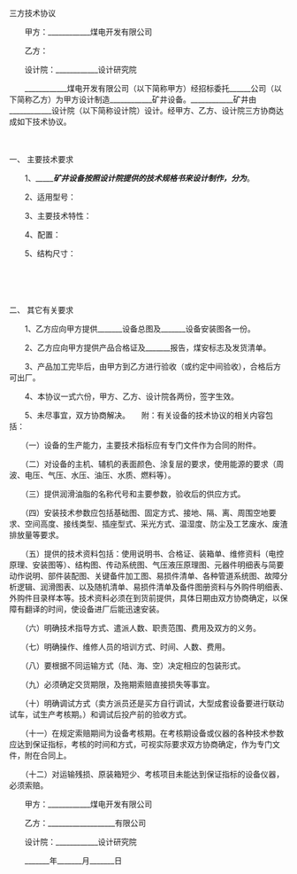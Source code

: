 



三方技术协议



 

　　甲方：____________煤电开发有限公司

　　乙方：

　　设计院：____________设计研究院　　

　　____________煤电开发有限公司（以下简称甲方）经招标委托______公司（以下简称乙方）为甲方设计制造____________矿井设备。____________矿井由____________设计院（以下简称设计院）设计。经甲方、乙方、设计院三方协商达成如下技术协议。

　　

一、
主要技术要求

　　1、____________矿井设备按照设计院提供的技术规格书来设计制作，分为_______。

　　2、适用型号：

　　3、主要技术特性：

　　4、配置：

　　5、结构尺寸：

　　

　　

二、
其它有关要求

　　1、乙方应向甲方提供_______设备总图及_______设备安装图各一份。

　　2、乙方应向甲方提供产品合格证及_______报告，煤安标志及发货清单。

　　3、产品加工完毕后，由甲方到乙方进行验收（或约定中间验收），合格后方可出厂。

　　4、本协议一式六份，甲方、乙方、设计院各两份，签字生效。

　　5、未尽事宜，双方协商解决。　　附：有关设备的技术协议的相关内容包括：

　　（一）设备的生产能力，主要技术指标应有专门文件作为合同的附件。

　　（二）对设备的主机、辅机的表面颜色、涂复层的要求，使用能源的要求（周波、电压、气压、水压、油压、水质、燃料等）。

　　（三）提供润滑油脂的名称代号和主要参数，验收后的供应方式。

　　（四）安装技术参数应包括基础图、固定方式、接地、隔、离、周围空地要求、空间高度、接线类型、插座型式、采光方式、温湿度、防尘及工艺废水、废渣排放量等要求。

　　（五）提供的技术资料包括：使用说明书、合格证、装箱单、维修资料（电控原理、安装图等）、结构图、传动系统图、气压液压原理图、元器件明细表与简要动作说明、部件装配图、关键备件加工图、易损件清单、各种管道系统图、故障分析逻辑、润滑图表、以及随机清单、易损件清单及备件图册资料与外购件明细表、外购件目录样本等。技术资料必须在到货前提供，具体日期由双方协商确定，以保障有翻译的时间，使设备进厂后能迅速安装。

　　（六）明确技术指导方式、遣派人数、职责范围、费用及双方的义务。

　　（七）明确操作、维修人员的培训方式、时间、人数、费用。

　　（八）要根据不同运输方式（陆、海、空）决定相应的包装形式。

　　（九）必须确定交货期限，及拖期索赔直接损失等事宜。

　　（十）明确调试方式（卖方派员还是买方自行调试，大型成套设备要进行联动试车，试生产考核期。）和调试后投产前的验收方式。

　　（十一）在规定索赔期间为设备考核期。在考核期设备或仪器的各种技术参数应达到保证指标，考核的时间和方式，可视实际要求双方协商确定，作为专门文件，附在合同上。

　　（十二）对运输残损、原装箱短少、考核项目未能达到保证指标的设备仪器，必须索赔。　　

　　甲方：____________煤电开发有限公司　　

　　乙方：___________________有限公司　　

　　设计院：____________设计研究院　　

　　_______年_______月_______日